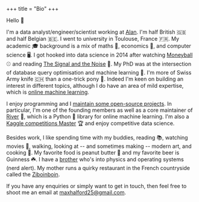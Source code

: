 +++
title = "Bio"
+++

Hello 👋

I'm a data analyst/engineer/scientist working at [Alan](https://alan.com/). I'm half British 🇬🇧 and half Belgian 🇧🇪. I went to university in Toulouse, France 🇫🇷. My academic 🎓 background is a mix of maths 🧮, economics 💸, and computer science 🖥️. I got hooked into data science in 2014 after watching [Moneyball](https://www.wikiwand.com/en/Moneyball_(film)) ⚾ and reading [The Signal and the Noise](https://www.wikiwand.com/en/The_Signal_and_the_Noise) 📖. My PhD was at the intersection of database query optimisation and machine learning 🤖. I'm more of Swiss Army knife 🇨🇭 than a one-trick pony 🐴. Indeed I'm keen on building an interest in different topics, although I do have an area of mild expertise, which is [online machine learning](https://www.wikiwand.com/en/Online_machine_learning).

I enjoy programming and I [maintain some open-source projects](https://github.com/MaxHalford/). In particular, I'm one of the founding members as well as a core maintainer of [River](https://github.com/online-ml/river) 🌊, which is a Python 🐍 library for online machine learning. I'm also a [Kaggle competitions Master](https://www.kaggle.com/maxhalford) 🏆 and enjoy competitive data science.

Besides work, I like spending time with my buddies, reading 📚, watching movies 🍿, walking, looking at -- and sometimes making -- modern art, and cooking 🍲. My favorite food is peanut butter 🥜 and my favorite beer is Guinness ☘️. I have a [brother](https://jack.0x5.be/) who's into physics and operating systems (nerd alert). My mother runs a quirky restaurant in the French countryside called the [Ziboinboin](https://ziboinboin.com/).

If you have any enquiries or simply want to get in touch, then feel free to shoot me an email at [maxhalford25@gmail.com](mailto:maxhalford25@gmail.com).
